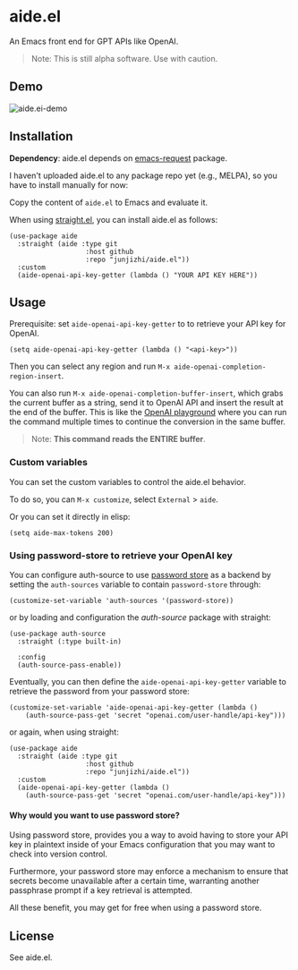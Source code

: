 # aide.el

An Emacs front end for GPT APIs like OpenAI.

  > Note: This is still alpha software. Use with caution.

## Demo

![aide.ei-demo](https://user-images.githubusercontent.com/2715151/147772615-da36b3ab-a32a-4f7f-b185-e62f3972f8b7.gif)

## Installation

__Dependency__: aide.el depends on [emacs-request](https://github.com/tkf/emacs-request) package.

I haven't uploaded aide.el to any package repo yet (e.g., MELPA), so you have to install manually for now: 

Copy the content of `aide.el` to Emacs and evaluate it. 


When using [straight.el](https://github.com/radian-software/straight.el), you can install aide.el as follows:

```emacs-lisp
(use-package aide
  :straight (aide :type git
                   :host github
                   :repo "junjizhi/aide.el"))
  :custom
  (aide-openai-api-key-getter (lambda () "YOUR API KEY HERE"))
```

## Usage

Prerequisite: set `aide-openai-api-key-getter` to to retrieve your API key for OpenAI.

``` emacs-lisp
(setq aide-openai-api-key-getter (lambda () "<api-key>"))
```

Then you can select any region and run `M-x aide-openai-completion-region-insert`.

You can also run `M-x aide-openai-completion-buffer-insert`, which grabs the current buffer as a string, send it to OpenAI API and insert the result at the end of the buffer. This is like the [OpenAI playground](https://beta.openai.com/playground) where you can run the command multiple times to continue the conversion in the same buffer.

  > Note: **This command reads the ENTIRE buffer**.

### Custom variables

You can set the custom variables to control the aide.el behavior.

To do so, you can `M-x customize`, select `External` > `aide`.

Or you can set it directly in elisp:

``` emacs-lisp
(setq aide-max-tokens 200)
```

### Using password-store to retrieve your OpenAI key

You can configure auth-source to use [password store](https://www.passwordstore.org/) as a backend by setting the `auth-sources` variable to contain `password-store` through:

```emacs-lisp
(customize-set-variable 'auth-sources '(password-store))
```

or by loading and configuration the *auth-source* package with straight:

```emacs-lisp
(use-package auth-source
  :straight (:type built-in)

  :config
  (auth-source-pass-enable))
```


Eventually, you can then define the `aide-openai-api-key-getter` variable to retrieve the password from your password store:

```emacs-lisp
(customize-set-variable 'aide-openai-api-key-getter (lambda ()
    (auth-source-pass-get 'secret "openai.com/user-handle/api-key")))
```

or again, when using straight:

```emacs-lisp
(use-package aide
  :straight (aide :type git
                   :host github
                   :repo "junjizhi/aide.el"))
  :custom
  (aide-openai-api-key-getter (lambda ()
    (auth-source-pass-get 'secret "openai.com/user-handle/api-key")))
```

#### Why would you want to use password store?

Using password store, provides you a way to avoid having to store your API key in plaintext inside of your Emacs configuration that you may want to check into version control.

Furthermore, your password store may enforce a mechanism to ensure that secrets become unavailable after a certain time, warranting another passphrase prompt if a key retrieval is attempted.

All these benefit, you may get for free when using a password store.

## License

See aide.el.
